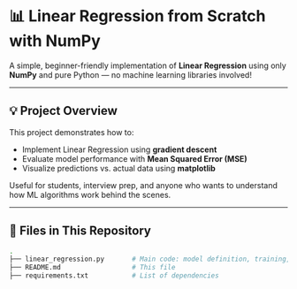 # 📊 Linear Regression from Scratch with NumPy

A simple, beginner-friendly implementation of **Linear Regression** using only **NumPy** and pure Python — no machine learning libraries involved! 


---

## 💡 Project Overview

This project demonstrates how to:
- Implement Linear Regression using **gradient descent**
- Evaluate model performance with **Mean Squared Error (MSE)**
- Visualize predictions vs. actual data using **matplotlib**

Useful for students, interview prep, and anyone who wants to understand how ML algorithms work behind the scenes.

---

## 📁 Files in This Repository

```bash
.
├── linear_regression.py       # Main code: model definition, training, prediction, visualization
├── README.md                  # This file
├── requirements.txt           # List of dependencies

